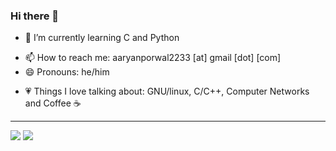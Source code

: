 ### Hi there 👋



<!-- - 🔭 I’m currently working on ...-->
- 🌱 I’m currently learning C and Python
<!-- - 👯 I’m looking to collaborate on ... 
- 🤔 I’m looking for help with ...
- 💬 Ask me about ... -->
- 📫 How to reach me: aaryanporwal2233 [at] gmail [dot] [com]
- 😄 Pronouns: he/him
<!-- - ⚡ Fun fact: ...
-->
- 💗 Things I love talking about: GNU/linux, C/C++, Computer Networks and Coffee ☕️
<hr>
<img src="https://komarev.com/ghpvc/?username=aaryanporwal&color=ff69b4&label=Profile+views+today" />  
<img src="https://github-readme-stats.vercel.app/api?username=aaryanporwal&count_private=true&show_icons=true&title_color=0c45ff&text_color=000&icon_color=0c45ff&include_all_commits=true" />
